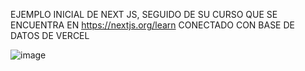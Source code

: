 EJEMPLO INICIAL DE NEXT JS, SEGUIDO DE SU CURSO QUE SE ENCUENTRA EN https://nextjs.org/learn
CONECTADO CON BASE DE DATOS DE VERCEL

![image](https://github.com/user-attachments/assets/49c2ed96-5d83-43a0-b388-d022e85bbc40)

